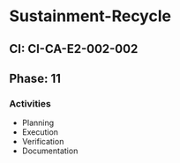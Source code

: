 # Sustainment-Recycle

## CI: CI-CA-E2-002-002
## Phase: 11

### Activities
- Planning
- Execution
- Verification
- Documentation
